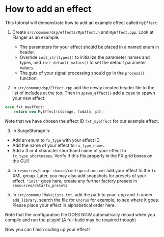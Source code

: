 # How to add an effect

This tutorial will demonstrate how to add an example effect called `MyEffect`.

1. Create `src/common/dsp/effects/MyEffect.h` and `MyEffect.cpp`. Look at Flanger as an example.
   * The parameters for your effect should be placed in a named enum in header.
   * Override `init_ctrltypes()` to initialize the parameter names and types,
     and `init_default_values()` to set the default parameter values.
   * The guts of your signal processing should go in the `process()` function.

2. In `src/common/dsp/Effect.cpp` add the newly created header file to the list of includes at the top.
   Then in `spawn_effect()` add a case to spawn your new effect:

```cpp
case fxt_myeffect:
    return new MyEffect(storage, fxdata, pd);
```

Note that we have chosen the effect ID `fxt_myeffect` for our example effect.

3. In SurgeStorage.h:
* Add an enum to `fx_type` with your effect ID.
* Add the name of your effect to `fx_type_names`.
* Add a 3 or 4 character shorthand name of your effect to `fx_type_shortnames`.
  Verify if this fits properly in the FX grid boxes on the GUI!

4. In `resources/surge-shared/configuration.xml` add your effect to the `fx` XML group.
   Later, you may also add snapshots for presets of your effect. 
   `"init"` goes here, create any further factory presets in `resources/data/fx_presets`   

5. In `src/common/CMakeLists.txt`, add the path to your .cpp and .h under `add_library`,
   search the file for `Chorus` for example, to see where it goes.
   Please place your effect in alphabetical order here.

Note that the configuration file DOES NOW automatically reload when you compile and run the plugin!
(A full build may be required though)

Now you can finish coding up your effect!